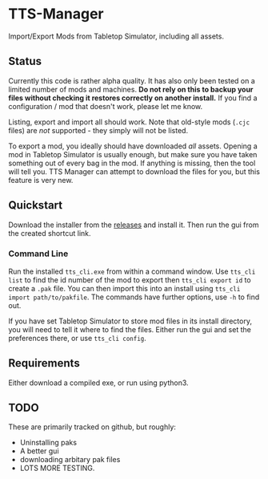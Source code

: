 # TTS-Manager
Import/Export Mods from Tabletop Simulator, including all assets.

## Status

Currently this code is rather alpha quality. It has also only been tested on a limited number of mods and machines. **Do not rely on this to backup your files without checking it restores correctly on another install.** If you find a configuration / mod that doesn't work, please let me know.

Listing, export and import all should work. Note that old-style mods (`.cjc` files) are *not* supported - they simply will not be listed.

To export a mod, you ideally should have downloaded *all* assets. Opening a mod in Tabletop Simulator is usually enough, but make sure you have taken something out of every bag in the mod. If anything is missing, then the tool will tell you. TTS Manager can attempt to download the files for you, but this feature is very new.

## Quickstart
Download the installer from the [releases](https://github.com/cwoac/TTS-Manager/releases) and install it. Then run the gui from the created shortcut link.

### Command Line
Run the installed `tts_cli.exe` from within a command window. Use `tts_cli list` to find the id number of the mod to export then `tts_cli export id` to create a `.pak` file. You can then import this into an install using `tts_cli import path/to/pakfile`. The commands have further options, use `-h` to find out.

If you have set Tabletop Simulator to store mod files in its install directory, you will need to tell it where to find the files. Either run the gui and set the preferences there, or use `tts_cli config`.

## Requirements
Either download a compiled exe, or run using python3.

## TODO
These are primarily tracked on github, but roughly:
- Uninstalling paks
- A better gui
- downloading arbitary pak files
- LOTS MORE TESTING.
